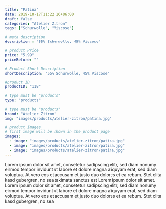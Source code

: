 ```yaml
---
title: "Patina"
date: 2019-10-17T11:22:16+06:00
draft: false
categories: "Atelier Zitron"
tags: ["Schurwolle", "Viscose"]	

# meta description
description : "55% Schurwolle, 45% Viscose"

# product Price
price: "5.99"
priceBefore: ""

# Product Short Description
shortDescription: "55% Schurwolle, 45% Viscose"

#product ID
productID: "118"

# type must be "products"
type: "products"

# type must be "products"
brand: "Atelier Zitron"
img: "images/products/atelier-zitron/patina.jpg"   

# product Images
# first image will be shown in the product page
images:
  - image: "images/products/atelier-zitron/patina.jpg"
  - image: "images/products/atelier-zitron/patina.jpg"
  - image: "images/products/atelier-zitron/patina.jpg"
---
```


Lorem ipsum dolor sit amet, consetetur sadipscing elitr, sed diam nonumy eirmod tempor invidunt ut labore et dolore magna aliquyam erat, sed diam voluptua. At vero eos et accusam et justo duo dolores et ea rebum. Stet clita kasd gubergren, no sea takimata sanctus est Lorem ipsum dolor sit amet. Lorem ipsum dolor sit amet, consetetur sadipscing elitr, sed diam nonumy eirmod tempor invidunt ut labore et dolore magna aliquyam erat, sed diam voluptua. At vero eos et accusam et justo duo dolores et ea rebum. Stet clita kasd gubergren, no sea 
